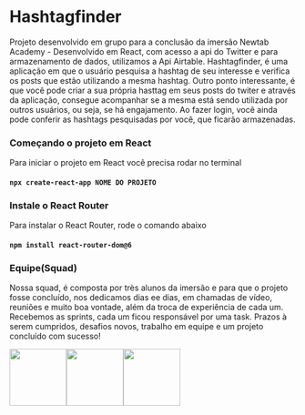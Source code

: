 # Hashtagfinder
Projeto desenvolvido em grupo para a conclusão da imersão Newtab Academy - 
Desenvolvido em React, com acesso a api do Twitter e para armazenamento de dados, utilizamos a Api Airtable.
Hashtagfinder, é uma aplicação em que o usuário pesquisa a hashtag de seu interesse e verifica os posts que estão utilizando a mesma hashtag.
Outro ponto interessante, é que você pode criar a sua própria hasttag em seus posts do twiter e através da aplicação, consegue acompanhar se a mesma está sendo utilizada por outros usuários, ou seja, se há engajamento.
Ao fazer login, você ainda pode conferir as hashtags pesquisadas por você, que ficarão armazenadas.

### Começando o projeto em React
Para iniciar o projeto em React você precisa rodar no terminal
#### `npx create-react-app NOME DO PROJETO`

### Instale o React Router
Para instalar o React Router, rode o comando abaixo
#### `npm install react-router-dom@6`

### Equipe(Squad)
Nossa squad, é composta por très alunos da imersão e para que o projeto fosse concluído, nos dedicamos dias ee dias, em chamadas de vídeo, reuniões e muito boa vontade, além da troca de experiência de cada um.
Recebemos as sprints, cada um ficou responsável por uma task.
Prazos à serem cumpridos, desafios novos, trabalho em equipe e um projeto concluído com sucesso!
<div style="display:flex">
 <img src='https://user-images.githubusercontent.com/66282316/216690445-2bdfd006-bb5d-4525-9772-5396a962bea7.jpeg' style="width:100px">
 <img src='https://user-images.githubusercontent.com/66282316/216689912-87935f31-a578-4d46-98bb-ec9153f94064.jpeg' style="width:100px;">
 <img src='https://user-images.githubusercontent.com/66282316/216689877-f2fdb0c9-49ac-4025-80df-972d2fcc2440.jpeg' style="width:100px;">
</div>
 

